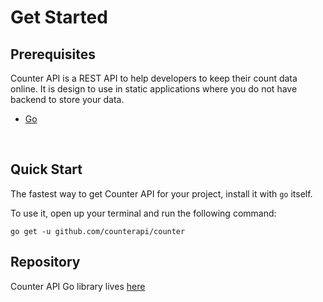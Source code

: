 # Get Started

## Prerequisites

Counter API is a REST API to help developers to keep their count data online. It is design to use in static applications
where you do not have backend to store your data.

- [Go](https://golang.org/)

<br/>

## Quick Start

The fastest way to get Counter API for your project, install it with `go` itself.

To use it, open up your terminal and run the following command:

```shell
go get -u github.com/counterapi/counter
```

## Repository

Counter API Go library lives <a href="https://github.com/counterapi/counter" target="_blank">
here</a>